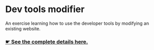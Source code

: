 # Dev tools modifier

An exercise learning how to use the developer tools by modifying an existing website.

### [☛ See the complete details here.](https://learn-the-web.algonquindesign.ca/courses/web-dev-1/developer-tools/)
